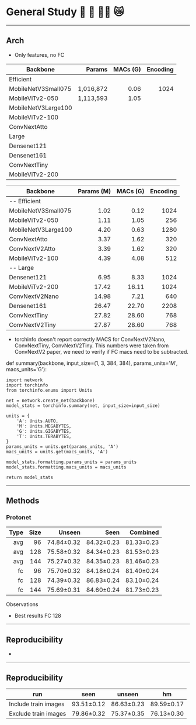# General Study 🩻 🐺 🤟🏽 😿


--------------------------------------------------
## Arch

* Only features, no FC

| Backbone              | Params     | MACs (G)  | Encoding |
| --------------------- | ---------: | --------: | -------: |
| Efficient             |            |           |          |
|   MobileNetV3Small075 |  1,016,872 |      0.06 |     1024 |
|   MobileViTv2-050     |  1,113,593 |      1.05 |  |
|   MobileNetV3Large100 |  |  |  |
|   MobileViTv2-100     |  |  |  |
|   ConvNextAtto        |  |  |  |
| Large                 |            |           |          |
|   Densenet121         |  |  |  |
|   Densenet161         |  |  |  |
|   ConvNextTiny        |  |  |  |
|   MobileViTv2-200     |  |  |  |


| Backbone            | Params (M) | MACs (G)  | Encoding |
| ------------------- | ---------: | --------: | -------: |
| -- Efficient        |            |           |          |
| MobileNetV3Small075 |       1.02 |      0.12 |     1024 |
| MobileViTv2-050     |       1.11 |      1.05 |      256 |
| MobileNetV3Large100 |       4.20 |      0.63 |     1280 |
| ConvNextAtto        |       3.37 |      1.62 |      320 |
| ConvNextV2Atto      |       3.39 |      1.62 |      320 |
| MobileViTv2-100     |       4.39 |      4.08 |      512 |
| -- Large            |            |           |          |
| Densenet121         |       6.95 |      8.33 |     1024 |
| MobileViTv2-200     |      17.42 |     16.11 |     1024 |
| ConvNextV2Nano      |      14.98 |      7.21 |      640 |
| Densenet161         |      26.47 |     22.70 |     2208 |
| ConvNextTiny        |      27.82 |     28.60 |      768 |
| ConvNextV2Tiny      |      27.87 |     28.60 |      768 |


* torchinfo doesn't report correctly MACS for ConvNextV2Nano, ConvNextTiny, ConvNextV2Tiny. This numbers were taken from ConvNextV2 paper, we need to verify if FC macs need to be subtracted.


def summary(backbone, input_size=(1, 3, 384, 384), params_units='M', macs_units='G'):

    import network
    import torchinfo
    from torchinfo.enums import Units

    net = network.create_net(backbone)
    model_stats = torchinfo.summary(net, input_size=input_size)

    units = {
        'A': Units.AUTO,
        'M': Units.MEGABYTES,
        'G': Units.GIGABYTES,
        'T': Units.TERABYTES,
    }
    params_units = units.get(params_units, 'A')
    macs_units = units.get(macs_units, 'A')

    model_stats.formatting.params_units = params_units
    model_stats.formatting.macs_units = macs_units

    return model_stats



--------------------------------------------------
## Methods

### Protonet

| Type | Size | Unseen     | Seen       | Combined   |
| ---: | ---: | ---------: | ---------: | ---------: |
| avg  |   96 | 74.84±0.32 | 84.32±0.23 | 81.33±0.23 |
| avg  |  128 | 75.58±0.32 | 84.34±0.23 | 81.53±0.23 |
| avg  |  144 | 75.27±0.32 | 84.35±0.23 | 81.46±0.23 |
| fc   |  96  | 75.70±0.32 | 84.18±0.24 | 81.40±0.24 |
| fc   |  128 | 74.39±0.32 | 86.83±0.24 | 83.10±0.24 |
| fc   |  144 | 75.69±0.31 | 84.60±0.24 | 81.73±0.23 |

Observations
* Best results FC 128

--------------------------------------------------
## Reproducibility

*



--------------------------------------------------
## Reproducibility


| run                  | seen       | unseen     | hm         |
|----------------------|------------|------------|------------|
| Include train images | 93.51±0.12 | 86.63±0.23 | 89.59±0.17 |
| Exclude train images | 79.86±0.32 | 75.37±0.35 | 76.13±0.30 |
